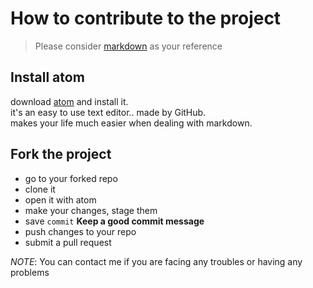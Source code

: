 # How to contribute to the project

> Please consider [markdown](https://kerolloz.github.io/markdown) as your reference

## Install atom

download [atom](https://atom.io) and install it.  
it's an easy to use text editor.. made by GitHub.  
makes your life much easier when dealing with markdown.

## Fork the project

- go to your forked repo
- clone it
- open it with atom
- make your changes, stage them
- save `commit` **Keep a good commit message**
- push changes to your repo
- submit a pull request


*NOTE*: You can contact me if you are facing any troubles or having any problems

